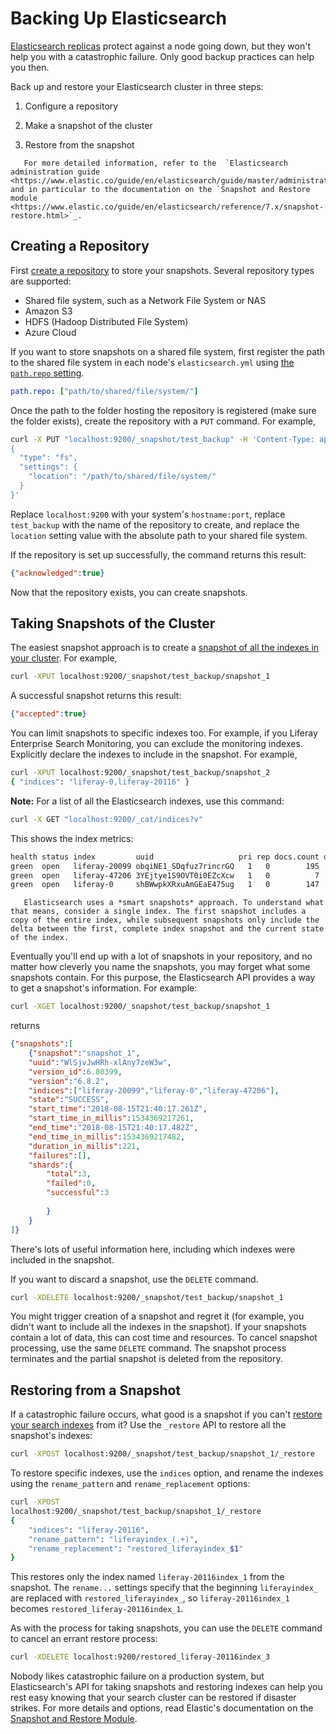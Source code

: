 # Backing Up Elasticsearch

[Elasticsearch replicas](https://www.elastic.co/guide/en/elasticsearch/reference/7.x/index-modules.html#index-modules-settings) protect against a node going down, but they won't help you with a catastrophic failure. Only good backup practices can help you then.

Back up and restore your Elasticsearch cluster in three steps: 

1. Configure a repository

1. Make a snapshot of the cluster

1. Restore from the snapshot

```note::
   For more detailed information, refer to the  `Elasticsearch administration guide <https://www.elastic.co/guide/en/elasticsearch/guide/master/administration.html>`_, and in particular to the documentation on the `Snapshot and Restore module <https://www.elastic.co/guide/en/elasticsearch/reference/7.x/snapshot-restore.html>`_.
```

## Creating a Repository

First [create a repository](https://www.elastic.co/guide/en/elasticsearch/reference/7.x/snapshots-register-repository.html) to store your snapshots. Several repository types are supported:

* Shared file system, such as a Network File System or NAS
* Amazon S3
* HDFS (Hadoop Distributed File System)
* Azure Cloud

If you want to store snapshots on a shared file system, first register the path to the shared file system in each node's `elasticsearch.yml` using  [the `path.repo` setting](https://www.elastic.co/guide/en/elasticsearch/reference/7.x/snapshots-register-repository.html#snapshots-filesystem-repository).

```yaml
path.repo: ["path/to/shared/file/system/"]
```

Once the path to the folder hosting the repository is registered (make sure the folder exists), create the repository with a `PUT` command. For example,

```bash
curl -X PUT "localhost:9200/_snapshot/test_backup" -H 'Content-Type: application/json' -d'
{
  "type": "fs",
  "settings": {
    "location": "/path/to/shared/file/system/"
  }
}'
```

Replace `localhost:9200` with your system's `hostname:port`, replace `test_backup` with the name of the repository to create, and replace the `location` setting value with the absolute path to your shared file system.

If the repository is set up successfully, the command returns this result:

```json
{"acknowledged":true}
```

Now that the repository exists, you can create snapshots.

## Taking Snapshots of the Cluster

The easiest snapshot approach is to create a [snapshot of all the indexes in your cluster](https://www.elastic.co/guide/en/elasticsearch/reference/7.x/snapshots-take-snapshot.html). For example,

```bash
curl -XPUT localhost:9200/_snapshot/test_backup/snapshot_1
```

A successful snapshot returns this result:

```json
{"accepted":true}
```

You can limit snapshots to specific indexes too. For example, if you Liferay Enterprise Search Monitoring, you can exclude the monitoring indexes. Explicitly declare the indexes to include in the snapshot. For example,

```bash
curl -XPUT localhost:9200/_snapshot/test_backup/snapshot_2
{ "indices": "liferay-0,liferay-20116" }
```

**Note:** For a list of all the Elasticsearch indexes, use this command:

```bash
curl -X GET "localhost:9200/_cat/indices?v"
```

This shows the index metrics:

```bash
health status index         uuid                   pri rep docs.count docs.deleted store.size pri.store.size
green  open   liferay-20099 obqiNE1_SDqfuz7rincrGQ   1   0        195            0    303.1kb        303.1kb
green  open   liferay-47206 3YEjtye1S9OVT0i0EZcXcw   1   0          7            0     69.7kb         69.7kb
green  open   liferay-0     shBWwpkXRxuAmGEaE475ug   1   0        147            1    390.9kb        390.9kb
```

```note::
   Elasticsearch uses a *smart snapshots* approach. To understand what that means, consider a single index. The first snapshot includes a copy of the entire index, while subsequent snapshots only include the delta between the first, complete index snapshot and the current state of the index.
```

Eventually you'll end up with a lot of snapshots in your repository, and no matter how cleverly you name the snapshots, you may forget what some snapshots contain. For this purpose, the Elasticsearch API provides a way to get a snapshot's information. For example:

```bash
curl -XGET localhost:9200/_snapshot/test_backup/snapshot_1
```

returns

```json
{"snapshots":[
    {"snapshot":"snapshot_1",
    "uuid":"WlSjvJwHRh-xlAny7zeW3w",
    "version_id":6.80399,
    "version":"6.8.2",
    "indices":["liferay-20099","liferay-0","liferay-47206"],
    "state":"SUCCESS",
    "start_time":"2018-08-15T21:40:17.261Z",
    "start_time_in_millis":1534369217261,
    "end_time":"2018-08-15T21:40:17.482Z",
    "end_time_in_millis":1534369217482,
    "duration_in_millis":221,
    "failures":[],
    "shards":{
        "total":3,
        "failed":0,
        "successful":3
        
        }
    }
]}
```

There's lots of useful information here, including which indexes were included in the snapshot.

If you want to discard a snapshot, use the `DELETE` command.

```bash
curl -XDELETE localhost:9200/_snapshot/test_backup/snapshot_1
```

You might trigger creation of a snapshot and regret it (for example, you didn't want to include all the indexes in the snapshot). If your snapshots contain a lot of data, this can cost time and resources. To cancel snapshot processing, use the same `DELETE` command.  The snapshot process terminates and the partial snapshot is deleted from the repository.

## Restoring from a Snapshot

If a catastrophic failure occurs, what good is a snapshot if you can't [restore your search indexes](https://www.elastic.co/guide/en/elasticsearch/reference/7.x/snapshots-restore-snapshot.html) from it? Use the `_restore` API to restore all the snapshot's indexes:

```bash
curl -XPOST localhost:9200/_snapshot/test_backup/snapshot_1/_restore
```

To restore specific indexes, use the `indices` option, and rename the indexes using the `rename_pattern` and `rename_replacement` options:

```bash
curl -XPOST
localhost:9200/_snapshot/test_backup/snapshot_1/_restore
{
    "indices": "liferay-20116",
    "rename_pattern": "liferayindex_(.+)",
    "rename_replacement": "restored_liferayindex_$1"
}
```

This restores only the index named `liferay-20116index_1` from the snapshot. The `rename...` settings specify that the beginning `liferayindex_` are replaced with `restored_liferayindex_`, so `liferay-20116index_1` becomes `restored_liferay-20116index_1`.

As with the process for taking snapshots, you can use the `DELETE` command to cancel an errant restore process:

```bash
curl -XDELETE localhost:9200/restored_liferay-20116index_3
```

Nobody likes catastrophic failure on a production system, but Elasticsearch's API for taking snapshots and restoring indexes can help you rest easy knowing that your search cluster can be restored if disaster strikes. For more details and options, read Elastic's documentation on the [Snapshot and Restore Module](https://www.elastic.co/guide/en/elasticsearch/reference/7.x/snapshot-restore.html).
